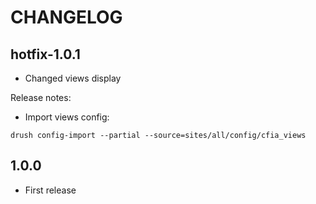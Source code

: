 CHANGELOG
===================


hotfix-1.0.1
------------
  - Changed views display


Release notes:

  - Import views config:
```
drush config-import --partial --source=sites/all/config/cfia_views
```



1.0.0
-----
  - First release